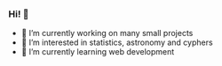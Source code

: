 ### Hi! 👋

- 🔭 I’m currently working on many small projects
- 👀 I’m interested in statistics, astronomy and cyphers
- 🌱 I’m currently learning web development

